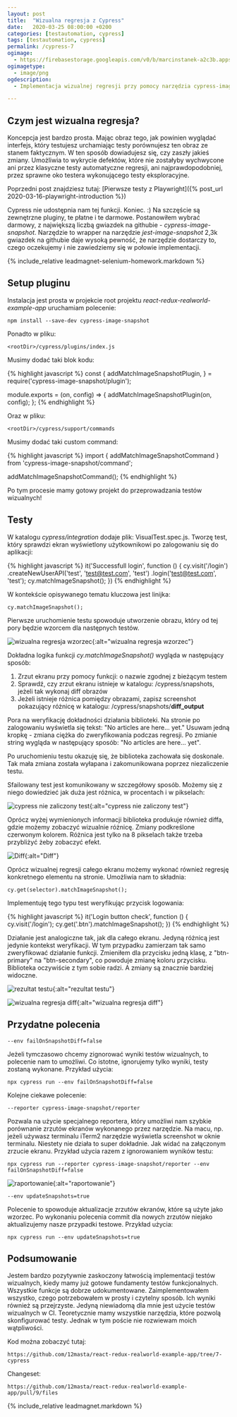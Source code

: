 ```yaml
---
layout: post
title:  "Wizualna regresja z Cypress"
date:   2020-03-25 08:00:00 +0200
categories: [testautomation, cypress]
tags: [testautomation, cypress]
permalink: /cypress-7
ogimage:
  - https://firebasestorage.googleapis.com/v0/b/marcinstanek-a2c3b.appspot.com/o/2020-03-29-cypress-visual-regression%2Fpost_cover.png?alt=media&token=0c3c0db2-1c8c-48c7-8b3c-c4a49eaf3dda
ogimagetype:
  - image/png
ogdescription:
  - Implementacja wizualnej regresji przy pomocy narzędzia cypress-image-snapshot i Cypress

---
```


## Czym jest wizualna regresja?

Koncepcja jest bardzo prosta. Mając obraz tego, jak powinien wyglądać interfejs, który testujesz urchamiając testy porównujesz ten obraz ze stanem faktycznym. W ten sposób dowiadujesz się, czy zaszły jakieś zmiany. Umożliwia to wykrycie defektów, które nie zostałyby wychwycone ani przez klasyczne testy automatyczne regresji, ani najprawdopodobniej, przez sprawne oko testera wykonującego testy eksploracyjne.

Poprzedni post znajdziesz tutaj: [Pierwsze testy z Playwright]({% post_url 2020-03-16-playwright-introduction %})

Cypress nie udostępnia nam tej funkcji. Koniec. :) Na szczęście są zewnętrzne pluginy, te płatne i te darmowe. Postanowiłem wybrać darmowy, z największą liczbą gwiazdek na githubie - _cypress-image-snapshot_. Narzędzie to wrapper na narzędzie _jest-image-snapshot_ 2,3k gwiazdek na githubie daje wysoką pewność, że narzędzie dostarczy to, czego oczekujemy i nie zawiedziemy się w połowie implementacji.

{% include_relative leadmagnet-selenium-homework.markdown %}

## Setup pluginu

Instalacja jest prosta w projekcie root projektu _react-redux-realworld-example-app_ uruchamiam polecenie: 

    npm install --save-dev cypress-image-snapshot

Ponadto w pliku:

    <rootDir>/cypress/plugins/index.js

Musimy dodać taki blok kodu:

{% highlight javascript %}
const {
  addMatchImageSnapshotPlugin,
} = require('cypress-image-snapshot/plugin');

module.exports = (on, config) => {
  addMatchImageSnapshotPlugin(on, config);
};
{% endhighlight %}

Oraz w pliku:

    <rootDir>/cypress/support/commands

Musimy dodać taki custom command:

{% highlight javascript %}
import { addMatchImageSnapshotCommand } from 'cypress-image-snapshot/command';

addMatchImageSnapshotCommand();
{% endhighlight %}

Po tym procesie mamy gotowy projekt do przeprowadzania testów wizualnych!

## Testy

W katalogu _cypress/integration_ dodaje plik: VisualTest.spec.js. Tworzę test, który sprawdzi ekran wyświetlony użytkownikowi po zalogowaniu się do aplikacji:

{% highlight javascript %}
    it('Successfull login', function () {
        cy.visit('/login')
            .createNewUserAPI('test', 'test@test.com', 'test')
            .login('test@test.com', 'test');
        cy.matchImageSnapshot();
    })
{% endhighlight %}

W kontekście opisywanego tematu kluczowa jest linijka:

    cy.matchImageSnapshot();

Pierwsze uruchomienie testu spowoduje utworzenie obrazu, który od tej pory będzie wzorcem dla następnych testów.

![wizualna regresja wzorzec](https://firebasestorage.googleapis.com/v0/b/marcinstanek-a2c3b.appspot.com/o/2020-03-29-cypress-visual-regression%2Fcypress-7-1.png?alt=media&token=d1d32cff-efec-4220-8b7c-b58dbd5beb32){:alt="wizualna regresja wzorzec"}

Dokładna logika funkcji _cy.matchImageSnapshot()_ wygląda w następujący sposób:

1. Zrzut ekranu przy pomocy funkcji: o nazwie zgodnej z bieżącym testem
1. Sprawdź, czy zrzut ekranu istnieje w katalogu: <rootDir>/cypress/snapshots, jeżeli tak wykonaj diff obrazów
1. Jeżeli istnieje różnica pomiędzy obrazami, zapisz screenshot pokazujący różnicę w katalogu: <rootDir>/cypress/snapshots/__diff_output__

Pora na weryfikację dokładności działania biblioteki. Na stronie po zalogowaniu wyświetla się tekst: "No articles are here... yet."
Usuwam jedną kropkę - zmiana ciężka do zweryfikowania podczas regresji. Po zmianie string wygląda w następujący sposób: "No articles are here... yet".

Po uruchomieniu testu okazuję się, że biblioteka zachowała się doskonale. Tak mała zmiana została wyłapana i zakomunikowana poprzez niezaliczenie testu.

Sfailowany test jest komunikowany w szczegółowy sposób. Możemy się z niego dowiedzieć jak duża jest różnica, w procentach i w pikselach:

![cypress nie zaliczony test](https://firebasestorage.googleapis.com/v0/b/marcinstanek-a2c3b.appspot.com/o/2020-03-29-cypress-visual-regression%2Fcypress-7-2.png?alt=media&token=96fdbe41-8730-4a28-ae39-6418451ee5ee){:alt="cypress nie zaliczony test"}

Oprócz wyżej wymienionych informacji biblioteka produkuje również diffa, gdzie możemy zobaczyć wizualnie różnicę. Zmiany podkreślone czerwonym kolorem. Różnica jest tylko na 8 pikselach także trzeba przybliżyć żeby zobaczyć efekt.

![Diff](https://firebasestorage.googleapis.com/v0/b/marcinstanek-a2c3b.appspot.com/o/2020-03-29-cypress-visual-regression%2Fcypress-7-3.png?alt=media&token=7150c4ad-2b58-4077-8ed0-6827d5c6ae79){:alt="Diff"}

Oprócz wizualnej regresji całego ekranu możemy wykonać również regresję konkretnego elementu na stronie. Umożliwia nam to składnia:

    cy.get(selector).matchImageSnapshot();

Implementuję tego typu test weryfikując przycisk logowania:

{% highlight javascript %}
    it('Login button check', function () {
        cy.visit('/login');
        cy.get('.btn').matchImageSnapshot();
    })
{% endhighlight %}

Działanie jest analogiczne tak, jak dla całego ekranu. Jedyną różnicą jest jedynie kontekst weryfikacji. W tym przypadku zamierzam tak samo zweryfikować działanie funkcji. Zmieniłem dla przycisku jedną klasę, z "btn-primary" na "btn-secondary", co powoduje zmianę koloru przycisku. Biblioteka oczywiście z tym sobie radzi. A zmiany są znacznie bardziej widoczne.

![rezultat testu](https://firebasestorage.googleapis.com/v0/b/marcinstanek-a2c3b.appspot.com/o/2020-03-29-cypress-visual-regression%2Fcypress-7-4.png?alt=media&token=16378f70-751c-4306-ad50-3f3a458bbfb9){:alt="rezultat testu"}

![wizualna regresja diff](https://firebasestorage.googleapis.com/v0/b/marcinstanek-a2c3b.appspot.com/o/2020-03-29-cypress-visual-regression%2Fcypress-7-5.png?alt=media&token=c0951868-9eb3-4266-9b4c-ce11424a6970){:alt="wizualna regresja diff"}

## Przydatne polecenia

    --env failOnSnapshotDiff=false

Jeżeli tymczasowo chcemy zignorować wyniki testów wizualnych, to polecenie nam to umożliwi. Co istotne, ignorujemy tylko wyniki, testy zostaną wykonane. Przykład użycia:

    npx cypress run --env failOnSnapshotDiff=false

Kolejne ciekawe polecenie:

    --reporter cypress-image-snapshot/reporter

Pozwala na użycie specjalnego reportera, który umożliwi nam szybkie porównanie zrzutów ekranów wykonanego przez narzędzie. Na macu, np. jeżeli używasz terminalu iTerm2 narzędzie wyświetla screenshot w oknie terminalu. Niestety nie działa to super dokładnie. Jak widać na załączonym zrzucie ekranu. Przykład użycia razem z ignorowaniem wyników testu:

    npx cypress run --reporter cypress-image-snapshot/reporter --env failOnSnapshotDiff=false

![raportowanie](https://firebasestorage.googleapis.com/v0/b/marcinstanek-a2c3b.appspot.com/o/2020-03-29-cypress-visual-regression%2Fcypress-7-6.png?alt=media&token=0d9f2937-7778-4393-914f-f2fc6d594e78){:alt="raportowanie"}

    --env updateSnapshots=true

Polecenie to spowoduje aktualizacje zrzutów ekranów, które są użyte jako wzorzec. Po wykonaniu polecenia commit dla nowych zrzutów niejako aktualizujemy nasze przypadki testowe. Przykład użycia:

    npx cypress run --env updateSnapshots=true

## Podsumowanie

Jestem bardzo pozytywnie zaskoczony łatwością implementacji testów wizualnych, kiedy mamy już gotowe fundamenty testów funkcjonalnych. Wszystkie funkcje są dobrze udokumentowane. Zaimplementowałem wszystko, czego potrzebowałem w prosty i czytelny sposób. Ich wyniki również są przejrzyste. Jedyną niewiadomą dla mnie jest użycie testów wizualnych w CI. Teoretycznie mamy wszystkie narzędzia, które pozwolą skonfigurować testy. Jednak w tym poście nie rozwiewam moich wątpliwości.

Kod można zobaczyć tutaj:

    https://github.com/12masta/react-redux-realworld-example-app/tree/7-cypress

Changeset:

    https://github.com/12masta/react-redux-realworld-example-app/pull/9/files

{% include_relative leadmagnet.markdown %}
